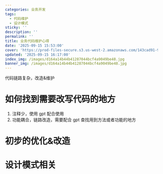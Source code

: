 ```yaml
---
categories: 业务开发
tags:
  - 代码维护
  - 设计模式
sticky: ''
description: ''
permalink: ''
title: 业务代码维护心得
date: '2025-09-15 15:53:00'
cover: 'https://prod-files-secure.s3.us-west-2.amazonaws.com/143cad91-961b-48b0-82dc-78fbb6eb5abe/9ec24cc6-bb37-4769-af13-e0541baa63f1/wallhaven-218wwx.jpg?X-Amz-Algorithm=AWS4-HMAC-SHA256&X-Amz-Content-Sha256=UNSIGNED-PAYLOAD&X-Amz-Credential=ASIAZI2LB466ZOOCMZRG%2F20250917%2Fus-west-2%2Fs3%2Faws4_request&X-Amz-Date=20250917T200038Z&X-Amz-Expires=3600&X-Amz-Security-Token=IQoJb3JpZ2luX2VjEDEaCXVzLXdlc3QtMiJHMEUCIB%2B%2BIgV24kYAWUGqnOKKlogyHRQm1q9sfTzjcImI5%2FZ3AiEA%2B6UKZmjtl96lIAvEFTAbrI5VCtmj532LJ1ebMK1X4qcqiAQIqv%2F%2F%2F%2F%2F%2F%2F%2F%2F%2FARAAGgw2Mzc0MjMxODM4MDUiDHpRzLGU5fJrxUybnircA1Mhz%2F7plEiEpjP35YiWG9NkpI%2Ba8HVBvw8MzsfhqZzf18hDB1f7ak1eaeaFGpdDlQjuHSdmxw6RBCYboxtE4c2yaJ%2BAyRQ0diTbe1D9gT1JplQ3VFeIZFxGs0NkLckMetdwhC1hArljkGWyi4mogWezmy%2FGFdV3nLoeXou3fj%2BKGMpDdZBCh20sJOY3zYlVTjqqUcfyerh1l2IkBVDt%2F%2FMUc96rP1inXpMjb1%2BPwnef7tq4nnvIvMFgC9%2Br8RJYoQW9pw%2FSbCy%2F8jgihdTlRq99nqDJ4JwcBRpIxulNiKvgZ%2FvGUHOVQTDvN3pf51m4k2StOFFk7J25bDRoIdZqgsFVjyDagw7gx4CQDxpQ5TOjmwVTCXmY8FEZS6kh8hGPWj0JOnoWDlmidQ3IOrLmLH3noeCYSI%2Ff5gWHKSQkGUMnrrVNQtbBfjn8jq2UM54MU7Cpjl9dGuDMHueI5%2F3hLMJ%2FT51pGnxM%2Fcgcyv3ysiKJgVdvlA093YCXUem86M7xAcCWRBxThXHbYjMD%2Byt%2BlEU9B6z2joDbi2BAPiK68n0GLX2qrDLvE2urk0ZG5lYZ%2BWhgwLQVIRBmRkkrE0ufKZC1HfLMKfGfQLeuLHVUXeeAD44JcJ6Wak5YdBabMInVq8YGOqUBwarwJ8%2BgW0%2FH3sFBcRQO1cUMPKVqLRaYIcBq9tiYQ%2BL24LJpQFd3s4TpUN%2FEYPabzxiZodRAIVoQciSjinzhlYwJFdawVoWSPDu%2BlqBfUvn1deJPBkmDWqYtC7x2lkffc2ppKP3H%2Byzymrri6mlMG5tzHZea53Z5YiNlLjrioGjY7i8AngEuUX8gZKnD32j96jLAntQbb5Ml8x64gJ4gRhk0OKmV&X-Amz-Signature=c48e3ee926aa91d61b6d84aaae88f4ffa318533250673d19172429b28ed63126&X-Amz-SignedHeaders=host&x-amz-checksum-mode=ENABLED&x-id=GetObject'
updated: '2025-09-15 16:17:00'
index_img: /images/d164a14b44b41287044bcf4a9049be48.jpg
banner_img: /images/d164a14b44b41287044bcf4a9049be48.jpg
---
```


代码链路复杂，改造&维护


# 如何找到需要改写代码的地方

1. 注释少，使用 gpt 配合使用
2. 功能耦合，链路改造，需要配合 gpt 查找用到方法或者功能的地方

# 初步的优化&改造


# 设计模式相关

